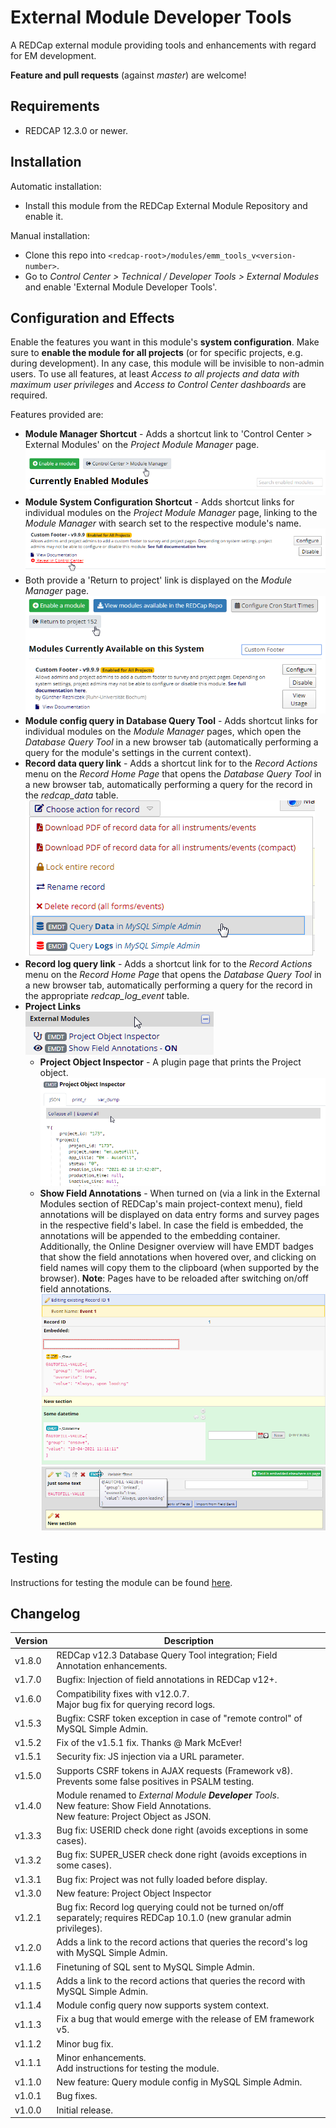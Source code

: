 # External Module Developer Tools

A REDCap external module providing tools and enhancements with regard for EM development.

**Feature and pull requests** (against _master_) are welcome!

## Requirements

- REDCAP 12.3.0 or newer.

## Installation

Automatic installation:

- Install this module from the REDCap External Module Repository and enable it.

Manual installation:

- Clone this repo into `<redcap-root>/modules/emm_tools_v<version-number>`.
- Go to _Control Center > Technical / Developer Tools > External Modules_ and enable 'External Module Developer Tools'.

## Configuration and Effects

Enable the features you want in this module's **system configuration**. Make sure to **enable the module for all projects** (or for specific projects, e.g. during development). In any case, this module will be invisible to non-admin users. To use all features, at least _Access to all projects and data with maximum user privileges_ and _Access to Control Center dashboards_ are required.

Features provided are:

- **Module Manager Shortcut** - Adds a shortcut link to 'Control Center > External Modules' on the _Project Module Manager_ page.
  ![Screensnip: Module Manager Shortcut](images/module_manager_shortcut.png)
- **Module System Configuration Shortcut** - Adds shortcut links for individual modules on the _Project Module Manager_ page, linking to the _Module Manager_ with search set to the respective module's name.
  ![Screensnip: Module System Configuration Shortcut](images/reveal_module_shortcut.png)
- Both provide a 'Return to project' link is displayed on the _Module Manager_ page.
  ![Screensnip: Return to Project Shortcut](images/return_to_project.png)
- **Module config query in Database Query Tool** - Adds shortcut links for individual modules on the _Module Manager_ pages, which open the _Database Query Tool_ in a new browser tab (automatically performing a query for the module's settings in the current context).
- **Record data query link** - Adds a shortcut link for to the _Record Actions_ menu on the _Record Home Page_ that opens the _Database Query Tool_ in a new browser tab, automatically performing a query for the record in the _redcap_data_ table.
  ![Screensnip: Record Action Menu](images/record-actions.png)
- **Record log query link** - Adds a shortcut link for to the _Record Actions_ menu on the _Record Home Page_ that opens the _Database Query Tool_ in a new browser tab, automatically performing a query for the record in the appropriate _redcap_log_event_ table.
- **Project Links**  
  ![Screensnip: Project-Context Menu Links](images/project-menu-links.png)
  - **Project Object Inspector** - A plugin page that prints the Project object.
  ![Screensnip: Project Object Inspector](images/project-object.png)
  - **Show Field Annotations** - When turned on (via a link in the External Modules section of REDCap's main project-context menu), field annotations will be displayed on data entry forms and survey pages in the respective field's label. In case the field is embedded, the annotations will be appended to the embedding container.  
  Additionally, the Online Designer overview will have EMDT badges that show the field annotations when hovered over, and clicking on field names will copy them to the clipboard (when supported by the browser). 
  **Note**: Pages have to be reloaded after switching on/off field annotations.
  ![Screensnip: Field Annotations, Data Entry Form](images/field-annotations.png)
  ![Screensnip: Field Annotations, Designer](images/designer-annotations.png)

## Testing

Instructions for testing the module can be found [here](?prefix=emm_tools&page=tests/EMDToolsManualTest.md).

## Changelog

Version | Description
------- | --------------------
v1.8.0  | REDCap v12.3 Database Query Tool integration; Field Annotation enhancements.
v1.7.0  | Bugfix: Injection of field annotations in REDCap v12+.
v1.6.0  | Compatibility fixes with v12.0.7.<br>Major bug fix for querying record logs.
v1.5.3  | Bugfix: CSRF token exception in case of "remote control" of MySQL Simple Admin.
v1.5.2  | Fix of the v1.5.1 fix. Thanks @ Mark McEver!
v1.5.1  | Security fix: JS injection via a URL parameter.
v1.5.0  | Supports CSRF tokens in AJAX requests (Framework v8).<br>Prevents some false positives in PSALM testing.
v1.4.0  | Module renamed to _External Module **Developer** Tools_.<br>New feature: Show Field Annotations.<br>New feature: Project Object as JSON.
v1.3.3  | Bug fix: USERID check done right (avoids exceptions in some cases).
v1.3.2  | Bug fix: SUPER_USER check done right (avoids exceptions in some cases).
v1.3.1  | Bug fix: Project was not fully loaded before display.
v1.3.0  | New feature: Project Object Inspector
v1.2.1  | Bug fix: Record log querying could not be turned on/off separately; requires REDCap 10.1.0 (new granular admin privileges).
v1.2.0  | Adds a link to the record actions that queries the record's log with MySQL Simple Admin.
v1.1.6  | Finetuning of SQL sent to MySQL Simple Admin.
v1.1.5  | Adds a link to the record actions that queries the record with MySQL Simple Admin.
v1.1.4  | Module config query now supports system context.
v1.1.3  | Fix a bug that would emerge with the release of EM framework v5.
v1.1.2  | Minor bug fix.
v1.1.1  | Minor enhancements.<br>Add instructions for testing the module.
v1.1.0  | New feature: Query module config in MySQL Simple Admin.
v1.0.1  | Bug fixes.
v1.0.0  | Initial release.

